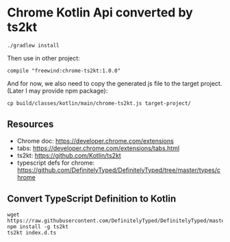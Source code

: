 Chrome Kotlin Api converted by ts2kt
====================================

```
./gradlew install
```

Then use in other project:

```
compile "freewind:chrome-ts2kt:1.0.0"
```

And for now, we also need to copy the generated js file to the target project. (Later I may provide npm package):

```
cp build/classes/kotlin/main/chrome-ts2kt.js target-project/
```

Resources
---------

- Chrome doc: <https://developer.chrome.com/extensions>
- tabs: <https://developer.chrome.com/extensions/tabs.html>
- ts2kt: <https://github.com/Kotlin/ts2kt>
- typescript defs for chrome: <https://github.com/DefinitelyTyped/DefinitelyTyped/tree/master/types/chrome>

Convert TypeScript Definition to Kotlin
---------------------------------------

```
wget https://raw.githubusercontent.com/DefinitelyTyped/DefinitelyTyped/master/types/chrome/index.d.ts
npm install -g ts2kt
ts2kt index.d.ts
```